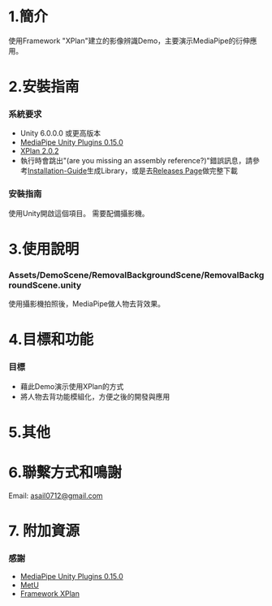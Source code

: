 # 1.簡介
使用Framework "XPlan"建立的影像辨識Demo，主要演示MediaPipe的衍伸應用。
 
# 2.安裝指南
### 系統要求
- Unity 6.0.0.0 或更高版本
- [MediaPipe Unity Plugins 0.15.0](https://github.com/homuler/MediaPipeUnityPlugin)
- [XPlan 2.0.2](https://github.com/asail0712/XPlanDemo)
- 執行時會跳出"(are you missing an assembly reference?)"錯誤訊息，請參考[Installation-Guide](https://github.com/homuler/MediaPipeUnityPlugin/wiki/Installation-Guide)生成Library，或是去[Releases Page](https://github.com/homuler/MediaPipeUnityPlugin/releases)做完整下載
### 安裝指南
使用Unity開啟這個項目。
需要配備攝影機。
  
# 3.使用說明
### Assets/DemoScene/RemovalBackgroundScene/RemovalBackgroundScene.unity
使用攝影機拍照後，MediaPipe做人物去背效果。
 
# 4.目標和功能
### 目標
- 藉此Demo演示使用XPlan的方式
- 將人物去背功能模組化，方便之後的開發與應用

# 5.其他

# 6.聯繫方式和鳴謝
Email: asail0712@gmail.com

# 7. 附加資源
### 感謝
- [MediaPipe Unity Plugins 0.15.0](https://github.com/homuler/MediaPipeUnityPlugin)
- [MetU](https://github.com/GanniPiece/MetU)
- [Framework XPlan](https://github.com/asail0712/XPlanDemo)
